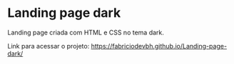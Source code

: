 # Landing page dark
 Landing page criada com HTML e CSS no tema dark.
 
 Link para acessar o projeto: https://fabriciodevbh.github.io/Landing-page-dark/
